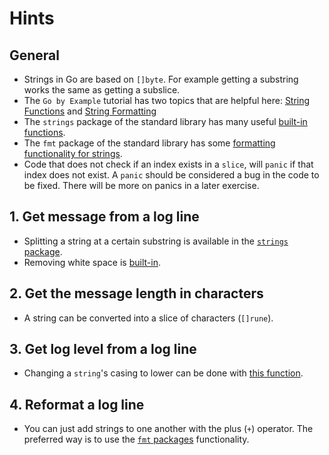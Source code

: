# Hints

## General

- Strings in Go are based on `[]byte`. For example getting a substring works the same as getting a subslice.
- The `Go by Example` tutorial has two topics that are helpful here: [String Functions][string-functions] and [String Formatting][string-formatting]
- The `strings` package of the standard library has many useful [built-in functions][strings-package].
- The `fmt` package of the standard library has some [formatting functionality for strings][fmt-package].
- Code that does not check if an index exists in a `slice`, will `panic` if that index does not exist.
  A `panic` should be considered a bug in the code to be fixed. There will be more on panics in a later exercise.

## 1. Get message from a log line

- Splitting a string at a certain substring is available in the [`strings` package][split-function].
- Removing white space is [built-in][trimspace-function].

## 2. Get the message length in characters

- A string can be converted into a slice of characters (`[]rune`).

## 3. Get log level from a log line

- Changing a `string`'s casing to lower can be done with [this function][lowercase-function].

## 4. Reformat a log line

- You can just add strings to one another with the plus (`+`) operator. The preferred way is to use the [`fmt` packages][sprintf-function] functionality.

[strings-package]: https://golang.org/pkg/strings/
[string-functions]: https://gobyexample.com/string-functions
[string-formatting]: https://gobyexample.com/string-formatting
[fmt-package]: https://golang.org/pkg/fmt/
[split-function]: https://golang.org/pkg/strings/#Split
[trimspace-function]: https://golang.org/pkg/strings/#TrimSpace
[lowercase-function]: https://golang.org/pkg/strings/#ToLower
[sprintf-function]: https://golang.org/pkg/fmt/#Sprintf